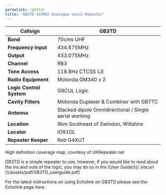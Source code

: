 ```yaml
---
permalink: /gb3td/
title: "GB3TD 433MHz Analogue Voice Repeater"
---
```

|**Callsign**|**GB3TD**|
|---|---|
|**Band**|70cms UHF|
|**Frequency	Input**| 434.675MHz|
|**Output**| 433.075MHz|
|**Channel**|	RB3|
|**Tone Access**|	118.8Hz CTCSS (J)|
|**Radio Equipment**| Motorola GM340 x 2|
|**Logic Control System**|G8CUL Logic|
|**Cavity Filters**|Motorola Duplexer & Combiner with GB7TC|
|**Antenna**|Stacked dipole Omnidirectional / Single aerial working|
|**Location**|9km Southeast of Swindon, Wiltshire|
|**Locator**|	IO91DL|
|**Repeater Keeper**|Rob G4XUT|


High definition coverage map, courtesy of UKRepeater.net

GB3TD is a simple repeater to use, however, if you would like to read about the ins and outs of the logic, you may do so in the [User Guide]({{ site.url }}/assets/pdf/GB3TD_userguide.pdf)

For the latest instructions on using Echolink on GB3TD please see the Echolink page here.
